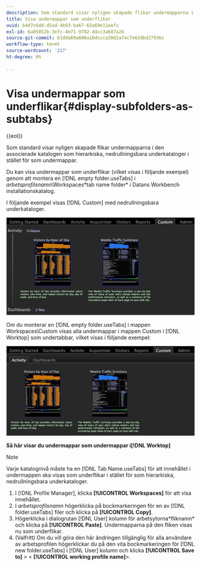 ```yaml
---
description: Som standard visar nyligen skapade flikar undermapparna i den associerade katalogen som hierarkiska, nedrullningsbara underkataloger i stället för som undermappar.
title: Visa undermappar som underflikar
uuid: b4d7c6dd-d5ad-4b93-ba67-65a69e11eefc
exl-id: 6a05852b-3efc-4e71-9782-d4cc3a687a26
source-git-commit: b1dda69a606a16dccca30d2a74c7e63dbd27936c
workflow-type: tm+mt
source-wordcount: '217'
ht-degree: 0%

---
```


# Visa undermappar som underflikar{#display-subfolders-as-subtabs}

{{eol}}

Som standard visar nyligen skapade flikar undermapparna i den associerade katalogen som hierarkiska, nedrullningsbara underkataloger i stället för som undermappar.

Du kan visa undermappar som underflikar (vilket visas i följande exempel) genom att montera en [!DNL empty folder.useTabs] i *arbetsprofilsnamn*\Workspaces\*tab name folder* i Datans Workbench installationskatalog.

I följande exempel visas [!DNL Custom] med nedrullningsbara underkataloger.

![](assets/client-sub.png)

Om du monterar en [!DNL empty folder.useTabs] i mappen Workspaces\Custom visas alla undermappar i mappen Custom i [!DNL Worktop] som undertabbar, vilket visas i följande exempel:

![](assets/client-sub2.png)

**Så här visar du undermappar som undermappar i[!DNL Worktop]**

>[!NOTE]
>
>Varje katalognivå måste ha en [!DNL Tab Name.useTabs] för att innehållet i undermappen ska visas som underflikar i stället för som hierarkiska, nedrullningsbara underkataloger.

1. I [!DNL Profile Manager], klicka **[!UICONTROL Workspaces]** för att visa innehållet.
1. I *arbetsprofilsnamn* högerklicka på bockmarkeringen för en av [!DNL folder.useTabs] filer och klicka på **[!UICONTROL Copy]**.
1. Högerklicka i dialogrutan [!DNL User] kolumn för arbetsytorna\*fliknamn* och klicka på **[!UICONTROL Paste]**. Undermapparna på den fliken visas nu som underflikar.
1. (Valfritt) Om du vill göra den här ändringen tillgänglig för alla användare av arbetsprofilen högerklickar du på den vita bockmarkeringen för [!DNL new folder.useTabs] i [!DNL User] kolumn och klicka **[!UICONTROL Save to]** > &lt; **[!UICONTROL working profile name]**>.
